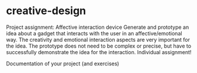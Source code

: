 # creative-design

Project assignment: Affective interaction device
Generate and prototype an idea about a gadget that interacts with the user in an affective/emotional way. 
The creativity and emotional interaction aspects are very important for the idea. 
The prototype does not need to be complex or precise, but have to successfully demonstrate the idea for the interaction. 
Individual assignment!

Documentation of your project (and exercises)

